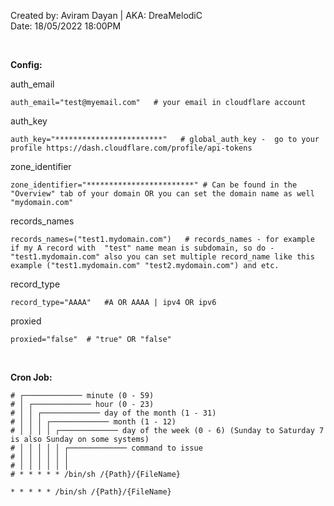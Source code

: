 Created by: Aviram Dayan | AKA: DreaMelodiC
<br>
Date: 18/05/2022 18:00PM

<br>

**Config:**

auth_email

```
auth_email="test@myemail.com"   # your email in cloudflare account
```

auth_key

```
auth_key="************************"   # global_auth_key -  go to your profile https://dash.cloudflare.com/profile/api-tokens
```

zone_identifier

```
zone_identifier="************************" # Can be found in the "Overview" tab of your domain OR you can set the domain name as well "mydomain.com"
```

records_names

```
records_names=("test1.mydomain.com")   # records_names - for example if my A record with  "test" name mean is subdomain, so do - "test1.mydomain.com" also you can set multiple record_name like this example ("test1.mydomain.com" "test2.mydomain.com") and etc.
```

record_type

```
record_type="AAAA"   #A OR AAAA | ipv4 OR ipv6
```

proxied

```
proxied="false"  # "true" OR "false"
```


<br>

**Cron Job:**
```
# ┌───────────── minute (0 - 59)
# │ ┌───────────── hour (0 - 23)
# │ │ ┌───────────── day of the month (1 - 31)
# │ │ │ ┌───────────── month (1 - 12)
# │ │ │ │ ┌───────────── day of the week (0 - 6) (Sunday to Saturday 7 is also Sunday on some systems)
# │ │ │ │ │ ┌───────────── command to issue                               
# │ │ │ │ │ │
# │ │ │ │ │ │
# * * * * * /bin/sh /{Path}/{FileName}
```

```
* * * * * /bin/sh /{Path}/{FileName}
```

